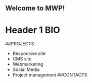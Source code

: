 ## Welcome to MWP!

# Header 1 BIO
##PROJECTS
- Responsive site
- CMS site
- Webmarketing
- Social Media
- Project management
##CONTACTS
